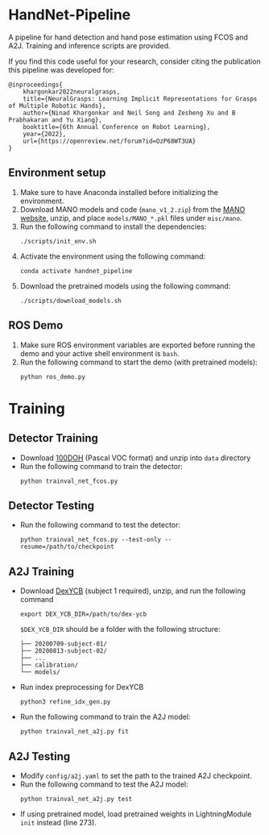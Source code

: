 # HandNet-Pipeline

A pipeline for hand detection and hand pose estimation using FCOS and A2J. Training and inference scripts are provided.

If you find this code useful for your research, consider citing the publication this pipeline was developed for:

```
@inproceedings{
    khargonkar2022neuralgrasps,
    title={NeuralGrasps: Learning Implicit Representations for Grasps of Multiple Robotic Hands},
    author={Ninad Khargonkar and Neil Song and Zesheng Xu and B Prabhakaran and Yu Xiang},
    booktitle={6th Annual Conference on Robot Learning},
    year={2022},
    url={https://openreview.net/forum?id=OzP68WT3UA}
}
```

## Environment setup
1. Make sure to have Anaconda installed before initializing the environment.
2. Download MANO models and code (`mano_v1_2.zip`) from the [MANO website](https://mano.is.tue.mpg.de), unzip, and place `models/MANO_*.pkl` files under `misc/mano`.
3. Run the following command to install the dependencies:
    ```
    ./scripts/init_env.sh
    ```
4. Activate the environment using the following command:
    ```
    conda activate handnet_pipeline
    ```
5. Download the pretrained models using the following command:
    ```
    ./scripts/download_models.sh
    ```

## ROS Demo
1. Make sure ROS environment variables are exported before running the demo and your active shell environment is `bash`.
2. Run the following command to start the demo (with pretrained models):
    ```
    python ros_demo.py
    ```

# Training

## Detector Training
 - Download [100DOH](https://fouheylab.eecs.umich.edu/~dandans/projects/100DOH/download.html) (Pascal VOC format) and unzip into `data` directory
 - Run the following command to train the detector:
    ```
    python trainval_net_fcos.py
    ```
## Detector Testing
 - Run the following command to test the detector:
    ```
    python trainval_net_fcos.py --test-only --resume=/path/to/checkpoint
    ```
## A2J Training
 - Download [DexYCB](https://dex-ycb.github.io/) (subject 1 required), unzip, and run the following command
    ```Shell
    export DEX_YCB_DIR=/path/to/dex-ycb
    ```
    `$DEX_YCB_DIR` should be a folder with the following structure:

    ```Shell
    ├── 20200709-subject-01/
    ├── 20200813-subject-02/
    ├── ...
    ├── calibration/
    └── models/
    ```
 - Run index preprocessing for DexYCB
   ```
   python3 refine_idx_gen.py
   ```
 - Run the following command to train the A2J model:
    ```
    python trainval_net_a2j.py fit
    ```
## A2J Testing
 - Modify `config/a2j.yaml` to set the path to the trained A2J checkpoint.
 - Run the following command to test the A2J model:
    ```
    python trainval_net_a2j.py test
    ```
 - If using pretrained model, load pretrained weights in LightningModule `init` instead (line 273).
